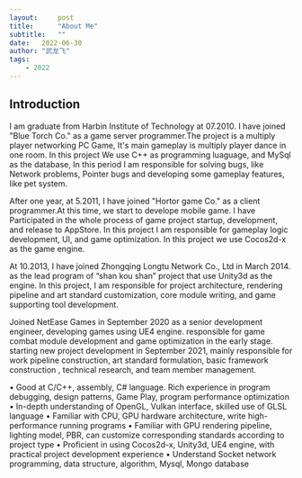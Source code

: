 ```yaml
---
layout:     post
title:      "About Me"
subtitle:   "" 
date:   2022-06-30
author: "武龙飞"
tags: 
    - 2022
---
```


## Introduction

I am graduate from Harbin Institute of Technology at 07.2010. I have joined "Blue Torch Co." as a game server programmer.The project is a multiply player networking PC Game, It's main gameplay is multiply player dance in one room. In this project We use C++ as programming luaguage, and MySql as the database, In this period  I am responsible for solving bugs, like Network problems, Pointer bugs and developing some gameplay features, like pet system.

After one year, at 5.2011, I have joined "Hortor game Co." as a client programmer.At this time, we start to develope mobile game. I have Participated in the whole process of game project startup, development, and release to AppStore. In this project I am responsible for gameplay logic development, UI, and game optimization. In this project we use Cocos2d-x as the game engine. 

At 10.2013, I have joined Zhongqing Longtu Network Co., Ltd in March 2014. as the lead program of “shan kou shan” project that use Unity3d as the engine. In this project, I am responsible for project architecture, rendering pipeline and art standard customization, core module writing, and game supporting tool development.

Joined NetEase Games in September 2020 as a senior development engineer, developing games using UE4 engine. responsible for game combat module development and game optimization in the early stage. starting new project development in September 2021, mainly responsible for work pipeline construction, art standard formulation, basic framework construction , technical research, and team member management.

• Good at C/C++, assembly, C# language. Rich experience in program debugging, design patterns, Game Play, program performance optimization
• In-depth understanding of OpenGL, Vulkan interface, skilled use of GLSL language
• Familiar with CPU, GPU hardware architecture, write high-performance running programs
• Familiar with GPU rendering pipeline, lighting model, PBR, can customize corresponding standards according to project type
• Proficient in using Cocos2d-x, Unity3d, UE4 engine, with practical project development experience
• Understand Socket network programming, data structure, algorithm, Mysql, Mongo database